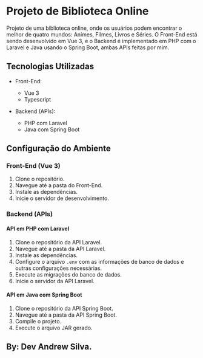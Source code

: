 # Projeto de Biblioteca Online

Projeto de uma biblioteca online, onde os usuários podem encontrar o melhor de quatro mundos: Animes, Filmes, Livros e Séries. O Front-End está sendo desenvolvido em Vue 3, e o Backend é implementado em PHP com o Laravel e Java usando o Spring Boot, ambas APIs feitas por mim.

## Tecnologias Utilizadas

- Front-End:
  - Vue 3
  - Typescript
  
- Backend (APIs): 
  - PHP com Laravel
  - Java com Spring Boot

## Configuração do Ambiente

### Front-End (Vue 3)

1. Clone o repositório.
2. Navegue até a pasta do Front-End.
3. Instale as dependências.
4. Inicie o servidor de desenvolvimento.

### Backend (APIs)

#### API em PHP com Laravel

1. Clone o repositório da API Laravel.
2. Navegue até a pasta da API Laravel.
3. Instale as dependências.
4. Configure o arquivo `.env` com as informações de banco de dados e outras configurações necessárias.
5. Execute as migrações do banco de dados.
6. Inicie o servidor da API Laravel.

#### API em Java com Spring Boot

1. Clone o repositório da API Spring Boot.
2. Navegue até a pasta da API Spring Boot.
3. Compile o projeto.
4. Execute o arquivo JAR gerado.

## By: Dev Andrew Silva.
